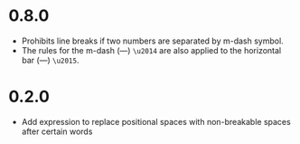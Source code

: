 # 0.8.0
- Prohibits line breaks if two numbers are separated by m-dash symbol.
- The rules for the m-dash (—) `\u2014` are also applied to the horizontal bar (―) `\u2015`.

# 0.2.0
- Add expression to replace positional spaces with non-breakable spaces
after certain words
